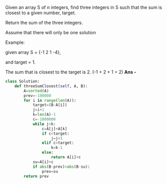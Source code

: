Given an array S of n integers, find three integers in S such that the sum is closest to a given number, target. 

Return the sum of the three integers.

Assume that there will only be one solution

Example: 

given array S = {-1 2 1 -4}, 

and target = 1.

The sum that is closest to the target is 2. (-1 + 2 + 1 = 2)
<b> Ans - </b>  

```python
class Solution:
    def threeSumClosest(self, A, B):
        A=sorted(A)
        prev=-100000
        for i in range(len(A)):
            target=(B-A[i])
            j=i+1
            k=len(A)-1
            c=-1000000
            while j<k:
                c=A[j]+A[k]
                if c<target:
                    j=j+1
                elif c>target:
                    k=k-1
                else:
                    return A[i]+c
            su=A[i]+c
            if abs(B-prev)>abs(B-su):
                prev=su
        return prev
```